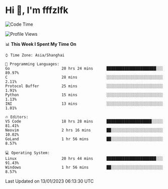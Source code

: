 # Hi 👋, I'm fffzlfk

<!--START_SECTION:waka-->
![Code Time](http://img.shields.io/badge/Code%20Time-33%20hrs%2035%20mins-blue)

![Profile Views](http://img.shields.io/badge/Profile%20Views-3-blue)

📊 **This Week I Spent My Time On** 

```text
⌚︎ Time Zone: Asia/Shanghai

💬 Programming Languages: 
Go                       20 hrs 24 mins      ██████████████████████░░░   89.97% 
C                        28 mins             ░░░░░░░░░░░░░░░░░░░░░░░░░   2.11% 
Protocol Buffer          25 mins             ░░░░░░░░░░░░░░░░░░░░░░░░░   1.91% 
Python                   15 mins             ░░░░░░░░░░░░░░░░░░░░░░░░░   1.13% 
INI                      13 mins             ░░░░░░░░░░░░░░░░░░░░░░░░░   1.01%

🔥 Editors: 
VS Code                  18 hrs 28 mins      ████████████████████░░░░░   81.41% 
Neovim                   2 hrs 16 mins       ██░░░░░░░░░░░░░░░░░░░░░░░   10.02% 
GoLand                   1 hr 56 mins        ██░░░░░░░░░░░░░░░░░░░░░░░   8.57%

💻 Operating System: 
Linux                    20 hrs 44 mins      ██████████████████████░░░   91.43% 
Windows                  1 hr 56 mins        ██░░░░░░░░░░░░░░░░░░░░░░░   8.57%

```


 Last Updated on 13/01/2023 06:13:30 UTC
<!--END_SECTION:waka-->
